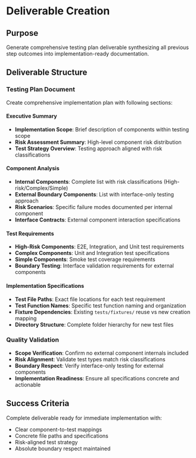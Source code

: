 # Deliverable Creation

## Purpose
Generate comprehensive testing plan deliverable synthesizing all previous step outcomes into implementation-ready documentation.

## Deliverable Structure

### Testing Plan Document
Create comprehensive implementation plan with following sections:

#### Executive Summary
- **Implementation Scope**: Brief description of components within testing scope
- **Risk Assessment Summary**: High-level component risk distribution
- **Test Strategy Overview**: Testing approach aligned with risk classifications

#### Component Analysis
- **Internal Components**: Complete list with risk classifications (High-risk/Complex/Simple)
- **External Boundary Components**: List with interface-only testing approach
- **Risk Scenarios**: Specific failure modes documented per internal component
- **Interface Contracts**: External component interaction specifications

#### Test Requirements
- **High-Risk Components**: E2E, Integration, and Unit test requirements
- **Complex Components**: Unit and Integration test specifications
- **Simple Components**: Smoke test coverage requirements
- **Boundary Testing**: Interface validation requirements for external components

#### Implementation Specifications
- **Test File Paths**: Exact file locations for each test requirement
- **Test Function Names**: Specific test function naming and organization
- **Fixture Dependencies**: Existing `tests/fixtures/` reuse vs new creation mapping
- **Directory Structure**: Complete folder hierarchy for new test files

### Quality Validation
- **Scope Verification**: Confirm no external component internals included
- **Risk Alignment**: Validate test types match risk classifications
- **Boundary Respect**: Verify interface-only testing for external components
- **Implementation Readiness**: Ensure all specifications concrete and actionable

## Success Criteria
Complete deliverable ready for immediate implementation with:
- Clear component-to-test mappings
- Concrete file paths and specifications
- Risk-aligned test strategy
- Absolute boundary respect maintained
